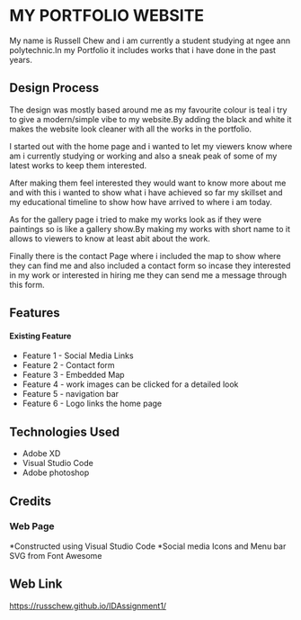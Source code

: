 # MY PORTFOLIO WEBSITE

My name is Russell Chew and i am currently a student studying at ngee ann polytechnic.In my Portfolio it includes works that i have done in the past years.

## Design Process
The design was mostly based around me as my favourite colour is teal i try to give a modern/simple vibe to my website.By adding the black and white it makes the website look cleaner with all the works in the portfolio.

I started out with the home page and i wanted to let my viewers know where am i currently studying or working and also a sneak peak of some of my latest works to keep them interested.

After making them feel interested they would want to know more about me and with this i wanted to show what i have achieved so far my skillset and my educational timeline to show how have arrived to where i am today.

As for the gallery page i tried to make my works look as if they were paintings so is like a gallery show.By making my works with short name to it allows to viewers to know at least abit about the work.

Finally there is the contact Page where i included the map to show where they can find me and also included a contact form so incase they interested in my work or interested in hiring me they can send me a message through this form.

## Features

#### Existing Feature

* Feature 1 - Social Media Links
* Feature 2 - Contact form
* Feature 3 - Embedded Map
* Feature 4 - work images can be clicked for a detailed look
* Feature 5 - navigation bar 
* Feature 6 - Logo links the home page

## Technologies Used

* Adobe XD
* Visual Studio Code
* Adobe photoshop

## Credits

### Web Page
*Constructed using Visual Studio Code
*Social media Icons and Menu bar SVG from Font Awesome

## Web Link

https://russchew.github.io/IDAssignment1/
